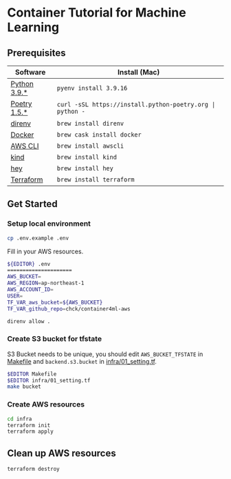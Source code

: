 # Container Tutorial for Machine Learning

## Prerequisites
| Software                   | Install (Mac)              |
|----------------------------|----------------------------|
| [Python 3.9.*][python]     | `pyenv install 3.9.16`     |
| [Poetry 1.5.*][poetry]     | `curl -sSL https://install.python-poetry.org \| python -` |
| [direnv][direnv]           | `brew install direnv`      |
| [Docker][docker]           | `brew cask install docker` |
| [AWS CLI][awscli]          | `brew install awscli`      |
| [kind][kind]               | `brew install kind`        |
| [hey][hey]                 | `brew install hey`         |
| [Terraform][terraform]     | `brew install terraform`   |

[python]: https://www.python.org/downloads/release/python-3916/
[poetry]: https://python-poetry.org/
[direnv]: https://direnv.net/
[docker]: https://docs.docker.com/docker-for-mac/
[awscli]: https://aws.amazon.com/cli/
[kind]: https://kind.sigs.k8s.io/
[hey]: https://github.com/rakyll/hey
[terraform]: https://www.terraform.io/


## Get Started
### Setup local environment
```bash
cp .env.example .env
```

Fill in your AWS resources.
```bash
${EDITOR} .env
=====================
AWS_BUCKET=
AWS_REGION=ap-northeast-1
AWS_ACCOUNT_ID=
USER=
TF_VAR_aws_bucket=${AWS_BUCKET}
TF_VAR_github_repo=chck/container4ml-aws
```

```bash
direnv allow .
```

### Create S3 bucket for tfstate
S3 Bucket needs to be unique, you should edit `AWS_BUCKET_TFSTATE` in [Makefile](https://github.com/chck/container4ml-aws/blob/main/Makefile#L1) and `backend.s3.bucket` in [infra/01_setting.tf](https://github.com/chck/container4ml-aws/blob/main/infra/01_setting.tf#L28).
```bash
$EDITOR Makefile
$EDITOR infra/01_setting.tf
make bucket
```

### Create AWS resources
```bash
cd infra
terraform init
terraform apply
```

## Clean up AWS resources
```bash
terraform destroy
```
